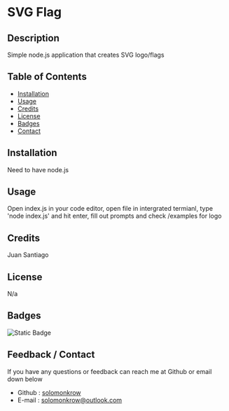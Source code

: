 # SVG Flag

## Description

Simple node.js application that creates SVG logo/flags

## Table of Contents

- [Installation](#installation)
- [Usage](#usage)
- [Credits](#credits)
- [License](#license)
- [Badges](#badges)
- [Contact](#contact)

## Installation

Need to have node.js

## Usage

Open index.js in your code editor, open file in intergrated termianl, type 'node index.js' and hit enter, fill out prompts and check /examples for logo

## Credits

Juan Santiago

## License

N/a

## Badges

![Static Badge](https://img.shields.io/badge/javascript-node.js-green)


## Feedback / Contact

If you have any questions or feedback can reach me at Github or email down below

- Github : [solomonkrow](https://www.github.com/solomonkrow)
- E-mail : solomonkrow@outlook.com
